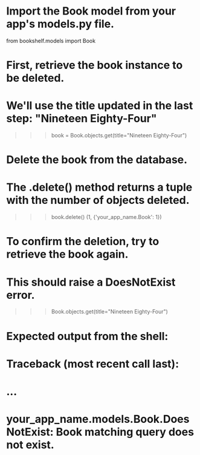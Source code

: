 # Import the Book model from your app's models.py file.
from bookshelf.models import Book

# First, retrieve the book instance to be deleted.
# We'll use the title updated in the last step: "Nineteen Eighty-Four"
>>> book = Book.objects.get(title="Nineteen Eighty-Four")

# Delete the book from the database.
# The .delete() method returns a tuple with the number of objects deleted.
>>> book.delete()
(1, {'your_app_name.Book': 1})

# To confirm the deletion, try to retrieve the book again.
# This should raise a DoesNotExist error.
>>> Book.objects.get(title="Nineteen Eighty-Four")

# Expected output from the shell:
# Traceback (most recent call last):
# ...
# your_app_name.models.Book.DoesNotExist: Book matching query does not exist.
